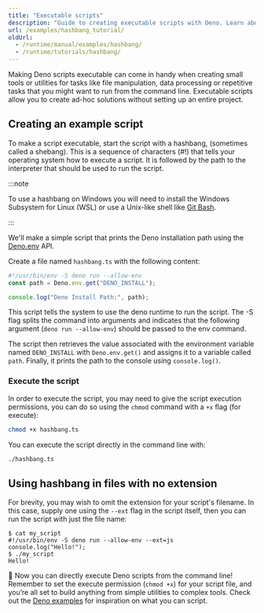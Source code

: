 ```yaml
---
title: "Executable scripts"
description: "Guide to creating executable scripts with Deno. Learn about hashbangs, file permissions, cross-platform compatibility, and how to create command-line tools that can run directly from the terminal."
url: /examples/hashbang_tutorial/
oldUrl:
  - /runtime/manual/examples/hashbang/
  - /runtime/tutorials/hashbang/
---
```


Making Deno scripts executable can come in handy when creating small tools or
utilities for tasks like file manipulation, data processing or repetitive tasks
that you might want to run from the command line. Executable scripts allow you
to create ad-hoc solutions without setting up an entire project.

## Creating an example script

To make a script executable, start the script with a hashbang, (sometimes called
a shebang). This is a sequence of characters (#!) that tells your operating
system how to execute a script. It is followed by the path to the interpreter
that should be used to run the script.

:::note

To use a hashbang on Windows you will need to install the Windows Subsystem for
Linux (WSL) or use a Unix-like shell like
[Git Bash](https://git-scm.com/downloads).

:::

We'll make a simple script that prints the Deno installation path using the
[Deno.env](/api/deno/~/Deno.env) API.

Create a file named `hashbang.ts` with the following content:

```ts title="hashbang.ts"
#!/usr/bin/env -S deno run --allow-env
const path = Deno.env.get("DENO_INSTALL");

console.log("Deno Install Path:", path);
```

This script tells the system to use the deno runtime to run the script. The -S
flag splits the command into arguments and indicates that the following argument
(`deno run --allow-env`) should be passed to the env command.

The script then retrieves the value associated with the environment variable
named `DENO_INSTALL` with `Deno.env.get()` and assigns it to a variable called
`path`. Finally, it prints the path to the console using `console.log()`.

### Execute the script

In order to execute the script, you may need to give the script execution
permissions, you can do so using the `chmod` command with a `+x` flag (for
execute):

```sh
chmod +x hashbang.ts
```

You can execute the script directly in the command line with:

```sh
./hashbang.ts
```

## Using hashbang in files with no extension

For brevity, you may wish to omit the extension for your script's filename. In
this case, supply one using the `--ext` flag in the script itself, then you can
run the script with just the file name:

```shell title="my_script"
$ cat my_script
#!/usr/bin/env -S deno run --allow-env --ext=js
console.log("Hello!");
$ ./my_script
Hello!
```

🦕 Now you can directly execute Deno scripts from the command line! Remember to
set the execute permission (`chmod +x`) for your script file, and you’re all set
to build anything from simple utilities to complex tools. Check out the
[Deno examples](/examples/) for inspiration on what you can script.
